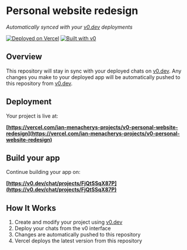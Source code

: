 # Personal website redesign

*Automatically synced with your [v0.dev](https://v0.dev) deployments*

[![Deployed on Vercel](https://img.shields.io/badge/Deployed%20on-Vercel-black?style=for-the-badge&logo=vercel)](https://vercel.com/ian-menacherys-projects/v0-personal-website-redesign)
[![Built with v0](https://img.shields.io/badge/Built%20with-v0.dev-black?style=for-the-badge)](https://v0.dev/chat/projects/FjQtSSqX87P)

## Overview

This repository will stay in sync with your deployed chats on [v0.dev](https://v0.dev).
Any changes you make to your deployed app will be automatically pushed to this repository from [v0.dev](https://v0.dev).

## Deployment

Your project is live at:

**[https://vercel.com/ian-menacherys-projects/v0-personal-website-redesign](https://vercel.com/ian-menacherys-projects/v0-personal-website-redesign)**

## Build your app

Continue building your app on:

**[https://v0.dev/chat/projects/FjQtSSqX87P](https://v0.dev/chat/projects/FjQtSSqX87P)**

## How It Works

1. Create and modify your project using [v0.dev](https://v0.dev)
2. Deploy your chats from the v0 interface
3. Changes are automatically pushed to this repository
4. Vercel deploys the latest version from this repository